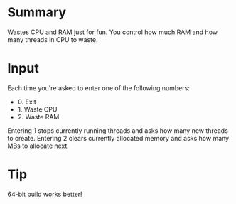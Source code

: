 # Summary
Wastes CPU and RAM just for fun.
You control how much RAM and how many threads in CPU to waste.

# Input
Each time you're asked to enter one of the following numbers:
  - 0\. Exit
  - 1\. Waste CPU
  - 2\. Waste RAM

Entering 1 stops currently running threads and asks how many new threads to create.
Entering 2 clears currently allocated memory and asks how many MBs to allocate next.

# Tip
64-bit build works better!
